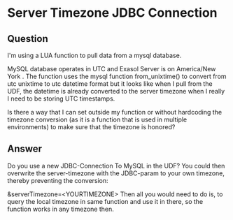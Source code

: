 # Server Timezone JDBC Connection

## Question
I'm using a LUA function to pull data from a mysql database. 

MySQL database operates in UTC and Exasol Server is on America/New York . The function uses the mysql function from_unixtime() to convert from utc unixtime to utc datetime format but it looks like when I pull from the UDF, the datetime is already converted to the server timezone when I really I need to be storing UTC timestamps. 

Is there a way that I can set outside my function or without hardcoding the timezone conversion (as it is a function that is used in multiple environments) to make sure that the timezone is honored?

## Answer
Do you use a new JDBC-Connection To MySQL in the UDF? You could then overwrite the server-timezone with the JDBC-param to your own timezone, thereby preventing the conversion:

&serverTimezone=&lt;YOURTIMEZONE&gt;
Then all you would need to do is, to query the local timezone in same function and use it in there, so the function works in any timezone then.